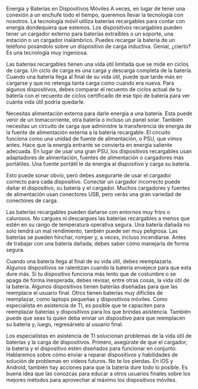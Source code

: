 Energía y Baterías en Dispositivos Móviles
A veces, en lugar de tener una conexión a un enchufe todo el tiempo, queremos llevar la tecnología con nosotros. La tecnología móvil utiliza baterías recargables para contar con energía dondequiera que estemos. Los dispositivos recargables pueden tener un cargador externo para baterías extraíbles o un soporte, una estación o un cargador inalámbrico. Puedes recargar la batería de un teléfono posándolo sobre un dispositivo de carga inductiva. Genial, ¿cierto? Es una tecnología muy ingeniosa.

Las baterías recargables tienen una vida útil limitada que se mide en ciclos de carga. Un ciclo de carga es una carga y descarga completa de la batería. Cuando una batería llega al final de su vida útil, puede que tarde más en cargarse y que no retenga tanta carga como cuando era nueva. Para algunos dispositivos, debes comparar el recuento de ciclos actual de tu batería con el recuento de ciclos certificado de ese tipo de batería para ver cuánta vida útil podría quedarle.

Necesitas alimentación externa para darle energía a una batería. Esta puede venir de un tomacorriente, otra batería o incluso un panel solar. También necesitas un circuito de carga que administre la transferencia de energía de la fuente de alimentación externa a la batería recargable. El circuito funciona como una unidad de fuente de alimentación, o PSU, que vimos antes. Hace que la energía entrante se convierta en energía saliente adecuada. En lugar de usar una gran PSU, los dispositivos recargables usan adaptadores de alimentación, fuentes de alimentación o cargadores más portátiles. Una fuente portátil le da energía al dispositivo y carga su batería.

Esto puede sonar obvio, pero debes asegurarte de usar el cargador correcto para cada dispositivo. Conectar un cargador incorrecto puede dañar el dispositivo, su batería y el cargador. Muchos cargadores y fuentes de alimentación usan conectores USB, pero verás una gran variedad de conectores de carga.

Las baterías recargables pueden dañarse con entornos muy fríos o calurosos. No cargues ni descargues las baterías recargables a menos que estén en su rango de temperatura operativa segura. Una batería dañada no solo tendrá un mal rendimiento, también puede ser muy peligrosa. Las baterías se pueden hinchar, romper y, a veces, incluso incendiarse. Antes de trabajar con una batería dañada, debes saber cómo manejarla de forma segura.

Cuando una batería llega al final de su vida útil, debes reemplazarla. Algunos dispositivos se ralentizan cuando la batería envejece para que esta dure más. Si tu dispositivo funciona más lento que de costumbre o se apaga de forma inesperada, debes revisar, entre otras cosas, la vida útil de la batería. Algunos dispositivos tienen baterías diseñadas para que las reemplace el usuario final. Otros tienen baterías muy difíciles de reemplazar, como laptops pequeñas y dispositivos móviles. Como especialista en asistencia de TI, es posible que te capaciten para reemplazar baterías y dispositivos para los que brindas asistencia. También puede que seas tú quien deba enviar un dispositivo para que reemplacen su batería y, luego, regresárselo al usuario final.

Los especialistas en asistencia de TI solucionan problemas de la vida útil de baterías y la carga de dispositivos. Primero, asegúrate de que el cargador, la batería y el dispositivo estén diseñados para funcionar en conjunto. Hablaremos sobre cómo enviar a reparar dispositivos y habilidades de solución de problemas en videos futuros. No te los pierdas. En iOS y Android, también hay acciones para que la batería dure todo lo posible. Es buena idea que las conozcas para educar a otros usuarios finales sobre los mejores métodos para aprovechar al máximo los dispositivos móviles.
